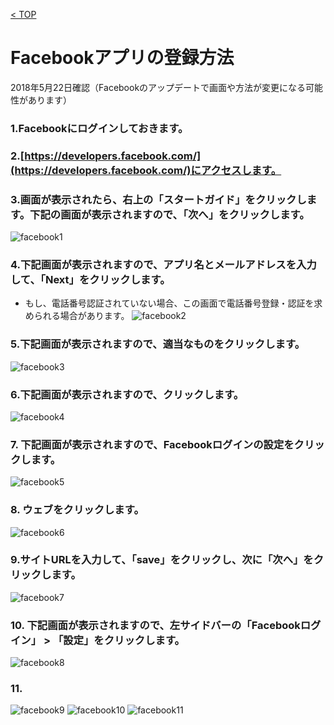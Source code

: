 [< TOP](/README.md)

# Facebookアプリの登録方法
2018年5月22日確認（Facebookのアップデートで画面や方法が変更になる可能性があります）

### 1.Facebookにログインしておきます。
### 2.[https://developers.facebook.com/](https://developers.facebook.com/)にアクセスします。
### 3.画面が表示されたら、右上の「スタートガイド」をクリックします。下記の画面が表示されますので、「次へ」をクリックします。
![facebook1](https://user-images.githubusercontent.com/28310715/40358439-374a3066-5dfa-11e8-93b9-715981d29940.png)

### 4.下記画面が表示されますので、アプリ名とメールアドレスを入力して、「Next」をクリックします。
- もし、電話番号認証されていない場合、この画面で電話番号登録・認証を求められる場合があります。
![facebook2](https://user-images.githubusercontent.com/28310715/40358449-41712950-5dfa-11e8-96e7-fbc257b1b2d4.png)

### 5.下記画面が表示されますので、適当なものをクリックします。
![facebook3](https://user-images.githubusercontent.com/28310715/40358461-4a280622-5dfa-11e8-94c9-f4f43c69b24e.png)

### 6.下記画面が表示されますので、クリックします。
![facebook4](https://user-images.githubusercontent.com/28310715/40358478-589f1e98-5dfa-11e8-8817-807c9ad4835a.png)
### 7. 下記画面が表示されますので、Facebookログインの設定をクリックします。
![facebook5](https://user-images.githubusercontent.com/28310715/40358602-c3269336-5dfa-11e8-99b6-12d2385d4811.png)
### 8. ウェブをクリックします。
![facebook6](https://user-images.githubusercontent.com/28310715/40358651-ec189c80-5dfa-11e8-80a2-12ea1d6f6e69.png)
### 9.サイトURLを入力して、「save」をクリックし、次に「次へ」をクリックします。
![facebook7](https://user-images.githubusercontent.com/28310715/40358729-39c79a80-5dfb-11e8-8a3f-c866c4d950fb.png)
### 10. 下記画面が表示されますので、左サイドバーの「Facebookログイン」 > 「設定」をクリックします。
![facebook8](https://user-images.githubusercontent.com/28310715/40358836-91c8d96a-5dfb-11e8-9d9e-9bd7e29848d8.png)
### 11.
![facebook9](https://user-images.githubusercontent.com/28310715/40359158-ab4a9166-5dfc-11e8-9217-11e3a7153c36.png)
![facebook10](https://user-images.githubusercontent.com/28310715/40359422-ab21d734-5dfd-11e8-8b23-a5e8914ed4b0.png)
![facebook11](https://user-images.githubusercontent.com/28310715/40359463-cc4ad884-5dfd-11e8-8f4f-1110aad2a700.png)
